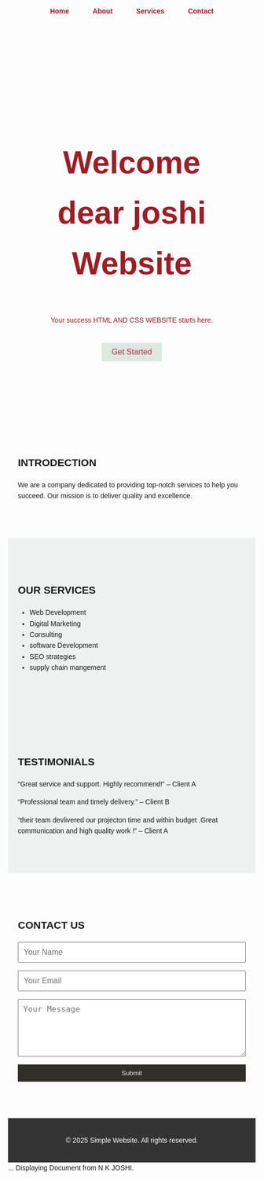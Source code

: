 
<!DOCTYPE html>
<html lang="en">
<head>
  <meta charset="UTF-8" />
  <meta name="viewport" content="width=device-width, initial-scale=1.0"/>
  <title>Simple Website</title>
  <style>
    body {
      font-family: Arial, sans-serif;
      margin: 0;
      line-height: 1.6;
    }

    header {
      background: #e6e3e3;
      color: #091cc4;
      padding: 1rem 0;
    }

    nav {
      display: flex;
      justify-content: center;
      gap: 3rem;
    }

    nav a {
      color: rgb(176, 19, 29);
      text-decoration: none;
      font-weight: bold;
    }

    .hero {
      background: url('https://via.placeholder.com/1200x400') no-repeat center center/cover;
      color: rgb(158, 29, 37);
      text-align: center;
      padding: 100px 40px;
    }

    .hero h1 {
      font-size: 4rem;
    }

    .hero button {
      padding: 10px 20px;
      font-size: 1rem;
      background: #dee7e0;
      border: none;
      color: rgb(192, 39, 67);
      cursor: pointer;
      margin-top: 20px;
    }

    section {
      padding: 60px 20px;
      max-width: 1000px;
      margin: auto;
    }

    .services, .testimonials {
      background-color: #e6ebe99f;
    }

    .contact-form {
      display: flex;
      flex-direction: column;
      gap: 1rem;
    }

    .contact-form input, .contact-form textarea {
      padding: 10px;
      font-size: 1rem;
      width: 100%;
      box-sizing: border-box;
    }

    .contact-form button {
      background: #302f2b;
      color: rgb(236, 242, 236);
      border: none;
      padding: 10px;

      
      cursor: pointer;
    }

    footer {
      text-align: center;
      padding: 20px;
      background: #333;
      color: rgb(255, 255, 255);
    }
  </style>
</head>
<body>

  <!-- Navigation -->
  <header>
    <nav>
      <a href="#">Home</a>
      <a href="#about">About</a>
      <a href="#services">Services</a>
      <a href="#contact">Contact</a>
    </nav>
  </header>

  <!-- Hero Section -->
  <section class="hero">
    <h1>Welcome dear  joshi Website</h1>
    <p>Your success  HTML AND CSS WEBSITE starts here.</p>
    <button>Get Started</button>
  </section>

  <!-- Introduction Section -->
  <section id="about">
    <h2>INTRODECTION </h2>
    <p>We are a company dedicated to providing top-notch services to help you succeed. Our mission is to deliver quality and excellence.</p>
  </section>

  <!-- Services Section -->
  <section id="services" class="services">
    <h2>OUR SERVICES </h2>
    <ul>
      <li>Web Development</li>
      <li>Digital Marketing</li>
      <li>Consulting</li>
      <li>software Development</li>
      <li>SEO strategies</li>
      <li>supply chain mangement </li>
    </ul>
  </section>

  <!-- Testimonials Section -->
  <section class="testimonials">
    <h2>TESTIMONIALS</h2>
    <p>“Great service and support. Highly recommend!” – Client A</p>
    <p>“Professional team and timely delivery.” – Client B</p>
    <p>“their team devlivered our projecton time and within budget .Great communication and high quality work !” – Client A</p>
  </section> 

  <!-- Contact Form -->
  <section id="contact">
    <h2>CONTACT  US</h2>
    <form class="contact-form">
      <input type="text" name="name" placeholder="Your Name" required />
      <input type="email" name="email" placeholder="Your Email" required />
      <textarea name="message" rows="5" placeholder="Your Message" required></textarea>
      <button type="submit">Submit</button>
    </form>
  </section>

  <!-- Footer -->
  <footer>
    <p>&copy; 2025 Simple Website. All rights reserved.</p>
  </footer>

</body>
</html>
...
Displaying Document from N K JOSHI.

